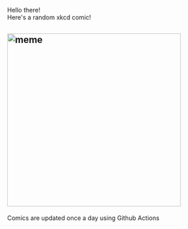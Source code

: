Hello there! <br>Here's a random xkcd comic!<br>
## <img src="https://imgs.xkcd.com/comics/preprint.png" alt="meme" width="400"/><br>
Comics are updated once a day using Github Actions